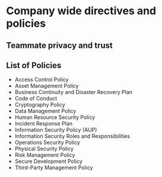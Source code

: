 # Company wide directives and policies

## Teammate privacy and trust

## List of Policies
- Access Control Policy
- Asset Management Policy
- Business Continuity and Disaster Recovery Plan
- Code of Conduct
- Cryptography Policy
- Data Management Policy
- Human Resource Security Policy
- Incident Response Plan
- Information Security Policy (AUP)
- Information Security Roles and Responsibilities
- Operations Security Policy
- Physical Security Policy
- Risk Management Policy
- Secure Development Policy
- Third-Party Management Policy
